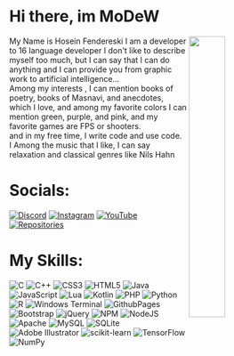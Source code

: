 # Hi there, im MoDeW
<img align="right" src="https://s6.uupload.ir/files/a_2281878fdcf82ee2866b8004f8e47ae9_s4dc.gif" width="36%" />
My Name is Hosein Fendereski I am a developer to 16 language developer I don't like to describe myself too much, but I can say that I can do anything and I can provide you from graphic work to artificial intelligence...<br>
Among my interests , I can mention books of poetry, books of Masnavi, and anecdotes, which I love, and among my favorite colors I can mention green, purple, and pink, and my favorite games are FPS or shooters.<br>
and in my free time, I write code and use code.<br>
I Among the music that I like, I can say relaxation and classical genres like Nils Hahn

# Socials:
[![Discord](https://img.shields.io/badge/Discord%20MoDeW-%23926e40.svg?logo=discord&logoColor=black&style=for-the-badge)](https://discord.gg/https://discord.gg/qeFXMbGqt4) [![Instagram](https://img.shields.io/badge/Instagram%20MoDeW-%23926e40.svg?logo=Instagram&logoColor=black&style=for-the-badge)](https://instagram.com/modewbbx) [![YouTube](https://img.shields.io/badge/Youtube%20MoDeW-%23926e40.svg?logo=YouTube&logoColor=black&style=for-the-badge)](https://youtube.com/@MoDeW) [![Repositories](https://img.shields.io/badge/Repositories%20MoDeW-%23926e40.svg?logo=github&logoColor=black&style=for-the-badge)](https://github.com/Hoseinfi?tab=repositories) 

# My Skills:
![C](https://img.shields.io/badge/c-%23926e40.svg?style=for-the-badge&logo=c&logoColor=black) ![C++](https://img.shields.io/badge/c++-%23926e40.svg?style=for-the-badge&logo=c%2B%2B&logoColor=black) ![CSS3](https://img.shields.io/badge/css3-%23926e40.svg?style=for-the-badge&logo=css3&logoColor=black) ![HTML5](https://img.shields.io/badge/html5-%23926e40.svg?style=for-the-badge&logo=html5&logoColor=black) ![Java](https://img.shields.io/badge/java-%23926e40.svg?style=for-the-badge&logo=openjdk&logoColor=black) ![JavaScript](https://img.shields.io/badge/javascript-%23926e40.svg?style=for-the-badge&logo=javascript&logoColor=black) ![Lua](https://img.shields.io/badge/lua-%23926e40.svg?style=for-the-badge&logo=lua&logoColor=black) ![Kotlin](https://img.shields.io/badge/kotlin-%23926e40.svg?style=for-the-badge&logo=kotlin&logoColor=black) ![PHP](https://img.shields.io/badge/php-%23926e40.svg?style=for-the-badge&logo=php&logoColor=black) ![Python](https://img.shields.io/badge/python-926e40?style=for-the-badge&logo=python&logoColor=black) ![R](https://img.shields.io/badge/r-%23926e40.svg?style=for-the-badge&logo=r&logoColor=black) ![Windows Terminal](https://img.shields.io/badge/Windows%20Terminal-%23926e40.svg?style=for-the-badge&logo=windows-terminal&logoColor=black) ![GithubPages](https://img.shields.io/badge/github%20pages-926e40?style=for-the-badge&logo=github&logoColor=black) ![Bootstrap](https://img.shields.io/badge/bootstrap-%23926e40.svg?style=for-the-badge&logo=bootstrap&logoColor=black) ![jQuery](https://img.shields.io/badge/jquery-%23926e40.svg?style=for-the-badge&logo=jquery&logoColor=black) ![NPM](https://img.shields.io/badge/NPM-%23926e40.svg?style=for-the-badge&logo=npm&logoColor=black) ![NodeJS](https://img.shields.io/badge/node.js-926e40?style=for-the-badge&logo=node.js&logoColor=black) ![Apache](https://img.shields.io/badge/apache-%23926e40.svg?style=for-the-badge&logo=apache&logoColor=black) ![MySQL](https://img.shields.io/badge/mysql-%23926e40.svg?style=for-the-badge&logo=mysql&logoColor=black) ![SQLite](https://img.shields.io/badge/sqlite-%23926e40.svg?style=for-the-badge&logo=sqlite&logoColor=black) ![Adobe Illustrator](https://img.shields.io/badge/adobe%20illustrator-%23926e40.svg?style=for-the-badge&logo=adobe%20illustrator&logoColor=black) ![scikit-learn](https://img.shields.io/badge/scikit--learn-%23926e40.svg?style=for-the-badge&logo=scikit-learn&logoColor=black) ![TensorFlow](https://img.shields.io/badge/TensorFlow-%23926e40.svg?style=for-the-badge&logo=TensorFlow&logoColor=black) ![NumPy](https://img.shields.io/badge/numpy-%23926e40.svg?style=for-the-badge&logo=numpy&logoColor=black)
